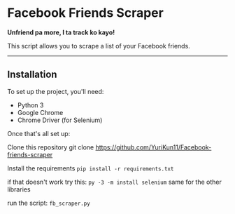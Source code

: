# Facebook Friends Scraper

**Unfriend pa more, I ta track ko kayo!**

This script allows you to scrape a list of your Facebook friends.

---

## Installation

To set up the project, you'll need:

- Python 3
- Google Chrome
- Chrome Driver (for Selenium)

Once that's all set up:

Clone this repository git clone https://github.com/YuriKun11/Facebook-friends-scraper

Install the requirements `pip install -r requirements.txt`

if that doesn't work try this: `py -3 -m install selenium` same for the other libraries

run the script: `fb_scraper.py`
